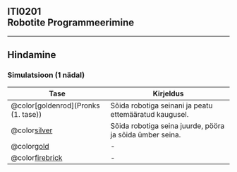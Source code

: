 ## ITI0201<br />Robotite Programmeerimine

---

## Hindamine
### Simulatsioon (1 nädal)

Tase | Kirjeldus
-----|----------
@color[goldenrod](Pronks \(1. tase\)) | Sõida robotiga seinani ja peatu ettemääratud kaugusel.
@color[silver](Hõbe) | Sõida robotiga seina juurde, pööra ja sõida ümber seina.
@color[gold](Kuld) | -
@color[firebrick](Eliit) | -
